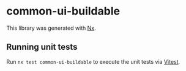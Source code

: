 # common-ui-buildable

This library was generated with [Nx](https://nx.dev).

## Running unit tests

Run `nx test common-ui-buildable` to execute the unit tests via [Vitest](https://vitest.dev/).
